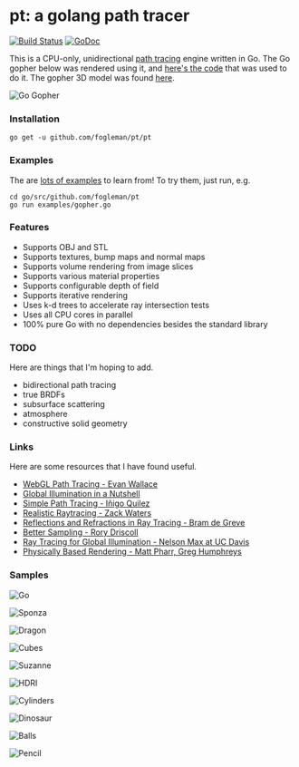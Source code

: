 # pt: a golang path tracer

[![Build Status](https://travis-ci.org/fogleman/pt.png?branch=master)](https://travis-ci.org/fogleman/pt) [![GoDoc](https://godoc.org/github.com/fogleman/pt/pt?status.svg)](https://godoc.org/github.com/fogleman/pt/pt)

This is a CPU-only, unidirectional [path tracing](http://en.wikipedia.org/wiki/Path_tracing) engine written in Go. The Go gopher below was rendered using it, and [here's the code](https://github.com/fogleman/pt/blob/master/examples/gopher.go) that was used to do it. The gopher 3D model was found [here](https://github.com/golang-samples/gopher-3d).

![Go Gopher](http://i.imgur.com/PhUUcTe.png)

### Installation

    go get -u github.com/fogleman/pt/pt

### Examples

The are [lots of examples](https://github.com/fogleman/pt/tree/master/examples) to learn from! To try them, just run, e.g.

    cd go/src/github.com/fogleman/pt
    go run examples/gopher.go

### Features

* Supports OBJ and STL
* Supports textures, bump maps and normal maps
* Supports volume rendering from image slices
* Supports various material properties
* Supports configurable depth of field
* Supports iterative rendering
* Uses k-d trees to accelerate ray intersection tests
* Uses all CPU cores in parallel
* 100% pure Go with no dependencies besides the standard library

### TODO

Here are things that I'm hoping to add.

* bidirectional path tracing
* true BRDFs
* subsurface scattering
* atmosphere
* constructive solid geometry

### Links

Here are some resources that I have found useful.

* [WebGL Path Tracing - Evan Wallace](http://madebyevan.com/webgl-path-tracing/)
* [Global Illumination in a Nutshell](http://www.thepolygoners.com/tutorials/GIIntro/GIIntro.htm)
* [Simple Path Tracing - Iñigo Quilez](http://www.iquilezles.org/www/articles/simplepathtracing/simplepathtracing.htm)
* [Realistic Raytracing - Zack Waters](http://web.cs.wpi.edu/~emmanuel/courses/cs563/write_ups/zackw/realistic_raytracing.html)
* [Reflections and Refractions in Ray Tracing - Bram de Greve](http://graphics.stanford.edu/courses/cs148-10-summer/docs/2006--degreve--reflection_refraction.pdf)
* [Better Sampling - Rory Driscoll](http://www.rorydriscoll.com/2009/01/07/better-sampling/)
* [Ray Tracing for Global Illumination - Nelson Max at UC Davis](https://www.youtube.com/playlist?list=PLslgisHe5tBPckSYyKoU3jEA4bqiFmNBJ)
* [Physically Based Rendering - Matt Pharr, Greg Humphreys](http://www.amazon.com/Physically-Based-Rendering-Second-Edition/dp/0123750792)

### Samples

![Go](http://i.imgur.com/LMNUoaM.jpg)

![Sponza](http://i.imgur.com/wjNZJPT.png)

![Dragon](http://i.imgur.com/woBoPFx.png)

![Cubes](http://i.imgur.com/Ypn3WCI.png)

![Suzanne](http://i.imgur.com/eI5yLu7.png)

![HDRI](http://i.imgur.com/z1SUVrr.png)

![Cylinders](http://i.imgur.com/yVeil5G.png)

![Dinosaur](http://i.imgur.com/fx8Cgvy.png)

![Balls](http://i.imgur.com/2PNvTgE.png)

![Pencil](http://i.imgur.com/m6drd9s.png)
